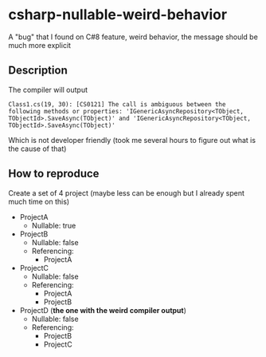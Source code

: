 # csharp-nullable-weird-behavior

A "bug" that I found on C#8 feature, weird behavior, the message should be much more explicit

## Description

The compiler will output
```
Class1.cs(19, 30): [CS0121] The call is ambiguous between the following methods or properties: 'IGenericAsyncRepository<TObject, TObjectId>.SaveAsync(TObject)' and 'IGenericAsyncRepository<TObject, TObjectId>.SaveAsync(TObject)'
```

Which is not developer friendly (took me several hours to figure out what is the cause of that)

## How to reproduce

Create a set of 4 project (maybe less can be enough but I already spent much time on this)

- ProjectA
  - Nullable: true
- ProjectB
  - Nullable: false
  - Referencing:
    - ProjectA
- ProjectC
  - Nullable: false
  - Referencing:
    - ProjectA
    - ProjectB
- ProjectD (**the one with the weird compiler output**)
  - Nullable: false
  - Referencing:
    - ProjectB
    - ProjectC

